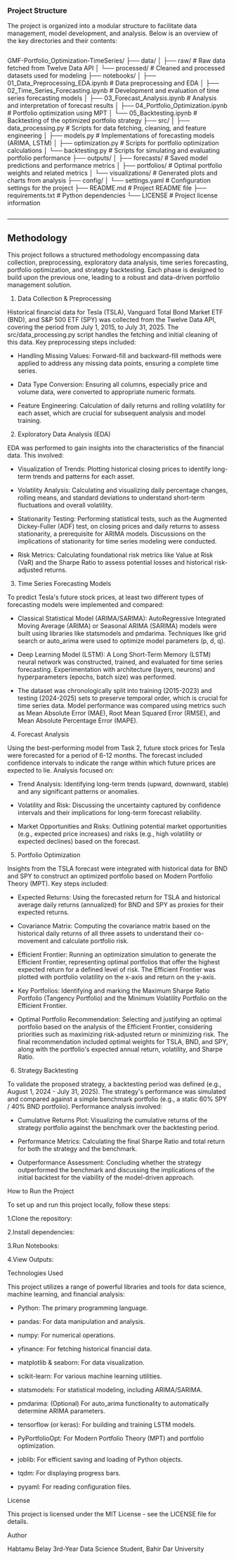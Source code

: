 

### Project Structure

The project is organized into a modular structure to facilitate data management, model development, and analysis. Below is an overview of the key directories and their contents:




```markdown
```

GMF-Portfolio\_Optimization-TimeSeries/
├── data/
│   ├── raw/               # Raw data fetched from Twelve Data API
│   └── processed/         # Cleaned and processed datasets used for modeling
├── notebooks/
│   ├── 01\_Data\_Preprocessing\_EDA.ipynb   # Data preprocessing and EDA
│   ├── 02\_Time\_Series\_Forecasting.ipynb  # Development and evaluation of time series forecasting models
│   ├── 03\_Forecast\_Analysis.ipynb         # Analysis and interpretation of forecast results
│   ├── 04\_Portfolio\_Optimization.ipynb    # Portfolio optimization using MPT
│   └── 05\_Backtesting.ipynb                # Backtesting of the optimized portfolio strategy
├── src/
│   ├── data\_processing.py    # Scripts for data fetching, cleaning, and feature engineering
│   ├── models.py             # Implementations of forecasting models (ARIMA, LSTM)
│   ├── optimization.py       # Scripts for portfolio optimization calculations
│   └── backtesting.py        # Scripts for simulating and evaluating portfolio performance
├── outputs/
│   ├── forecasts/            # Saved model predictions and performance metrics
│   ├── portfolios/           # Optimal portfolio weights and related metrics
│   └── visualizations/       # Generated plots and charts from analysis
├── config/
│   └── settings.yaml         # Configuration settings for the project
├── README.md                 # Project README file
├── requirements.txt          # Python dependencies
└── LICENSE                   # Project license information

```
```

---

## Methodology

This project follows a structured methodology encompassing data collection, preprocessing, exploratory data analysis, time series forecasting, portfolio optimization, and strategy backtesting. Each phase is designed to build upon the previous one, leading to a robust and data-driven portfolio management solution.

1. Data Collection & Preprocessing

Historical financial data for Tesla (TSLA), Vanguard Total Bond Market ETF (BND), and S&P 500 ETF (SPY) was collected from the Twelve Data API, covering the period from July 1, 2015, to July 31, 2025. The src/data_processing.py script handles the fetching and initial cleaning of this data. Key preprocessing steps included:

- Handling Missing Values: Forward-fill and backward-fill methods were applied to address any missing data points, ensuring a complete time series.


- Data Type Conversion: Ensuring all columns, especially price and volume data, were converted to appropriate numeric formats.

- Feature Engineering: Calculation of daily returns and rolling volatility for each asset, which are crucial for subsequent analysis and model training.

2. Exploratory Data Analysis (EDA)

EDA was performed to gain insights into the characteristics of the financial data. This involved:

- Visualization of Trends: Plotting historical closing prices to identify long-term trends and patterns for each asset.

- Volatility Analysis: Calculating and visualizing daily percentage changes, rolling means, and standard deviations to understand short-term fluctuations and overall volatility.

- Stationarity Testing: Performing statistical tests, such as the Augmented Dickey-Fuller (ADF) test, on closing prices and daily returns to assess stationarity, a prerequisite for ARIMA models. Discussions on the implications of stationarity for time series modeling were conducted.

- Risk Metrics: Calculating foundational risk metrics like Value at Risk (VaR) and the Sharpe Ratio to assess potential losses and historical risk-adjusted returns.

3. Time Series Forecasting Models

To predict Tesla's future stock prices, at least two different types of forecasting models were implemented and compared:

- Classical Statistical Model (ARIMA/SARIMA): AutoRegressive Integrated Moving Average (ARIMA) or Seasonal ARIMA (SARIMA) models were built using libraries like statsmodels and pmdarima. Techniques like grid search or auto_arima were used to optimize model parameters (p, d, q).

- Deep Learning Model (LSTM): A Long Short-Term Memory (LSTM) neural network was constructed, trained, and evaluated for time series forecasting. Experimentation with architecture (layers, neurons) and hyperparameters (epochs, batch size) was performed.

- The dataset was chronologically split into training (2015-2023) and testing (2024-2025) sets to preserve temporal order, which is crucial for time series data. Model performance was compared using metrics such as Mean Absolute Error (MAE), Root Mean Squared Error (RMSE), and Mean Absolute Percentage Error (MAPE).

4. Forecast Analysis

Using the best-performing model from Task 2, future stock prices for Tesla were forecasted for a period of 6-12 months. The forecast included confidence intervals to indicate the range within which future prices are expected to lie. Analysis focused on:

- Trend Analysis: Identifying long-term trends (upward, downward, stable) and any significant patterns or anomalies.

- Volatility and Risk: Discussing the uncertainty captured by confidence intervals and their implications for long-term forecast reliability.

- Market Opportunities and Risks: Outlining potential market opportunities (e.g., expected price increases) and risks (e.g., high volatility or expected declines) based on the forecast.

5. Portfolio Optimization

Insights from the TSLA forecast were integrated with historical data for BND and SPY to construct an optimized portfolio based on Modern Portfolio Theory (MPT). Key steps included:

- Expected Returns: Using the forecasted return for TSLA and historical average daily returns (annualized) for BND and SPY as proxies for their expected returns.

- Covariance Matrix: Computing the covariance matrix based on the historical daily returns of all three assets to understand their co-movement and calculate portfolio risk.

- Efficient Frontier: Running an optimization simulation to generate the Efficient Frontier, representing optimal portfolios that offer the highest expected return for a defined level of risk. The Efficient Frontier was plotted with portfolio volatility on the x-axis and return on the y-axis.

- Key Portfolios: Identifying and marking the Maximum Sharpe Ratio Portfolio (Tangency Portfolio) and the Minimum Volatility Portfolio on the Efficient Frontier.

- Optimal Portfolio Recommendation: Selecting and justifying an optimal portfolio based on the analysis of the Efficient Frontier, considering priorities such as maximizing risk-adjusted return or minimizing risk. The final recommendation included optimal weights for TSLA, BND, and SPY, along with the portfolio's expected annual return, volatility, and Sharpe Ratio.

6. Strategy Backtesting

To validate the proposed strategy, a backtesting period was defined (e.g., August 1, 2024 - July 31, 2025). The strategy's performance was simulated and compared against a simple benchmark portfolio (e.g., a static 60% SPY / 40% BND portfolio). Performance analysis involved:

- Cumulative Returns Plot: Visualizing the cumulative returns of the strategy portfolio against the benchmark over the backtesting period.

- Performance Metrics: Calculating the final Sharpe Ratio and total return for both the strategy and the benchmark.

- Outperformance Assessment: Concluding whether the strategy outperformed the benchmark and discussing the implications of the initial backtest for the viability of the model-driven approach.

How to Run the Project

To set up and run this project locally, follow these steps:

1.Clone the repository:

2.Install dependencies:

3.Run Notebooks:

4.View Outputs:

Technologies Used

This project utilizes a range of powerful libraries and tools for data science, machine learning, and financial analysis:

- Python: The primary programming language.

- pandas: For data manipulation and analysis.

- numpy: For numerical operations.

- yfinance: For fetching historical financial data.

- matplotlib & seaborn: For data visualization.

- scikit-learn: For various machine learning utilities.

- statsmodels: For statistical modeling, including ARIMA/SARIMA.

- pmdarima: (Optional) For auto_arima functionality to automatically determine ARIMA parameters.

- tensorflow (or keras): For building and training LSTM models.

- PyPortfolioOpt: For Modern Portfolio Theory (MPT) and portfolio optimization.

- joblib: For efficient saving and loading of Python objects.

- tqdm: For displaying progress bars.

- pyyaml: For reading configuration files.

License

This project is licensed under the MIT License - see the LICENSE file for details.

Author

Habtamu Belay
3rd-Year Data Science Student, Bahir Dar University

